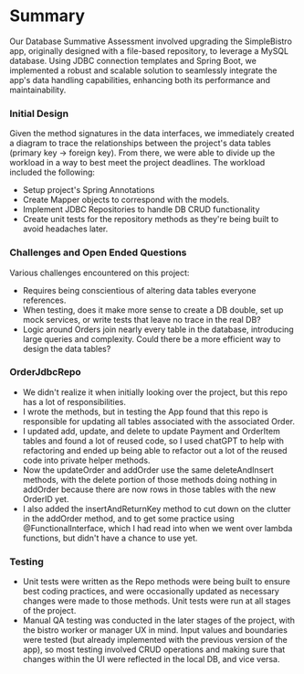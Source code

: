 # Summary

Our Database Summative Assessment involved upgrading the SimpleBistro app, originally designed with a file-based repository, to leverage a MySQL database. Using JDBC connection templates and Spring Boot, we implemented a robust and scalable solution to seamlessly integrate the app's data handling capabilities, enhancing both its performance and maintainability.

### Initial Design

Given the method signatures in the data interfaces, we immediately created a diagram to trace the relationships between the project's data tables (primary key -> foreign key). From there, we were able to divide up the workload in a way to best meet the project deadlines. The workload included the following:

- Setup project's Spring Annotations 
- Create Mapper objects to correspond with the models.
- Implement JDBC Repositories to handle DB CRUD functionality
- Create unit tests for the repository methods as they're being built to avoid headaches later.

### Challenges and Open Ended Questions

Various challenges encountered on this project:

- Requires being conscientious of altering data tables everyone references.
- When testing, does it make more sense to create a DB double, set up mock services, or write tests that leave no trace in the real DB?
- Logic around Orders join nearly every table in the database, introducing large queries and complexity. Could there be a more efficient way to design the data tables?

### OrderJdbcRepo
  - We didn't realize it when initially looking over the project, but this repo has a lot of responsibilities.
  - I wrote the methods, but in testing the App found that this repo is responsible for updating all tables associated
    with the associated Order.
  - I updated add, update, and delete to update Payment and OrderItem tables and found a lot of reused code, so I used
    chatGPT to help with refactoring and ended up being able to refactor out a lot of the reused code into private
    helper methods.
  - Now the updateOrder and addOrder use the same deleteAndInsert methods, with the delete portion of those methods
    doing nothing in addOrder because there are now rows in those tables with the new OrderID yet.
  - I also added the insertAndReturnKey method to cut down on the clutter in the addOrder method, and to get some
    practice using @FunctionalInterface, which I had read into when we went over lambda functions, but didn't have a 
    chance to use yet.

### Testing

- Unit tests were written as the Repo methods were being built to ensure best coding practices, and were occasionally updated as necessary changes were made to those methods. Unit tests were run at all stages of the project.
- Manual QA testing was conducted in the later stages of the project, with the bistro worker or manager UX in mind. Input values and boundaries were tested (but already implemented with the previous version of the app), so most testing involved CRUD operations and making sure that changes within the UI were reflected in the local DB, and vice versa.
